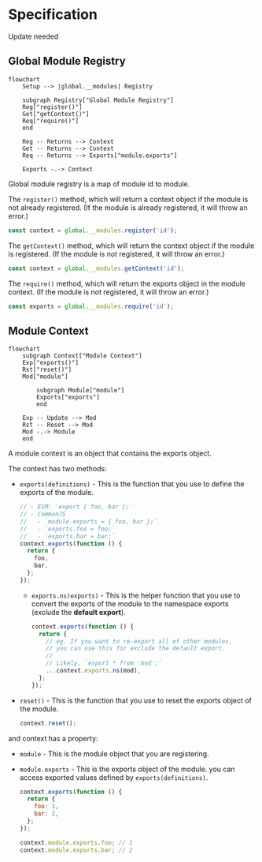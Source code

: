 # Specification

Update needed

## Global Module Registry

```mermaid
flowchart
    Setup --> |global.__modules| Registry

    subgraph Registry["Global Module Registry"]
    Reg["register()"]
    Get["getContext()"]
    Req["require()"]
    end

    Reg -- Returns --> Context
    Get -- Returns --> Context
    Req -- Returns --> Exports["module.exports"]

    Exports -.-> Context
```

Global module registry is a map of module id to module.

The `register()` method, which will return a context object if the module is not already registered. (If the module is already registered, it will throw an error.)

```js
const context = global.__modules.register('id');
```

The `getContext()` method, which will return the context object if the module is registered. (If the module is not registered, it will throw an error.)

```js
const context = global.__modules.getContext('id');
```

The `require()` method, which will return the exports object in the module context. (If the module is not registered, it will throw an error.)

```js
const exports = global.__modules.require('id');
```

## Module Context

```mermaid
flowchart
    subgraph Context["Module Context"]
    Exp["exports()"]
    Rst["reset()"]
    Mod["module"]

        subgraph Module["module"]
        Exports["exports"]
        end

    Exp -- Update --> Mod
    Rst -- Reset --> Mod
    Mod -.-> Module
    end
```

A module context is an object that contains the exports object.

The context has two methods:

- `exports(definitions)` - This is the function that you use to define the exports of the module.
  ```js
  // - ESM: `export { foo, bar };`
  // - CommonJS
  //   - `module.exports = { foo, bar };`
  //   - `exports.foo = foo;`
  //   - `exports.bar = bar;`
  context.exports(function () {
    return {
      foo,
      bar,
    };
  });
  ```
  - `exports.ns(exports)` - This is the helper function that you use to convert the exports of the module to the namespace exports (exclude the **default export**).
    ```js
    context.exports(function () {
      return {
        // eg. If you want to re-export all of other modules,
        // you can use this for exclude the default export.
        //
        // Likely, `export * from 'mod';`
        ...context.exports.ns(mod),
      };
    });
    ```
- `reset()` - This is the function that you use to reset the exports object of the module.
  ```js
  context.reset();
  ```

and context has a property:

- `module` - This is the module object that you are registering.
- `module.exports` - This is the exports object of the module. you can access exported values defined by `exports(definitions)`.

  ```js
  context.exports(function () {
    return {
      foo: 1,
      bar: 2,
    };
  });

  context.module.exports.foo; // 1
  context.module.exports.bar; // 2
  ```
